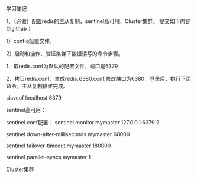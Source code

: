学习笔记
<p>1、（必做）配置redis的主从复制，sentinel高可用，Cluster集群。 提交如下内容到github： </p>
<p>1）config配置文件， </p>
<p>2）启动和操作、验证集群下数据读写的命令步骤。</p>



<p>1、取redis.conf为默认的配置文件，端口是6379</p>
<p>2、拷贝redis.conf，生成redis_6380.conf,修改端口为6380，登录后，执行下面命令，主从复制搭建完成。</p>
<p>slaveof localhost 6379</p>

<p>sentinel高可用：</p>
<p>sentinel.conf配置： sentinel monitor mymaster 127.0.0.1 6379 2 </p>
<p>sentinel down-after-milliseconds mymaster 60000 </p>
<p>sentinel failover-timeout mymaster 180000 </p>
<p>sentinel parallel-syncs mymaster 1</p>


<p>Cluster集群</p>
